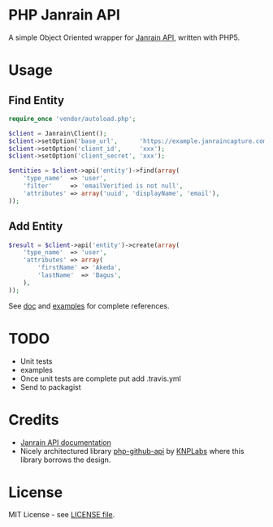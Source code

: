 PHP Janrain API
===============

A simple Object Oriented wrapper for [Janrain API](http://developers.janrain.com/documentation/api/), written with PHP5.

# Usage

## Find Entity

~~~php
require_once 'vendor/autoload.php';

$client = Janrain\Client();
$client->setOption('base_url',      'https://example.janraincapture.com');
$client->setOption('client_id',     'xxx');
$client->setOption('client_secret', 'xxx');

$entities = $client->api('entity')->find(array(
	'type_name'  => 'user',
	'filter'     => 'emailVerified is not null',
	'attributes' => array('uuid', 'displayName', 'email'),
));
~~~

## Add Entity
~~~php
$result = $client->api('entity')->create(array(
	'type_name'  => 'user',
	'attributes' => array(
		'firstName' => 'Akeda',
		'lastName'  => 'Bagus',
	),
));
~~~

See [doc](doc/README.md) and [examples](examples/README.md) for complete references.

# TODO

* Unit tests
* examples
* Once unit tests are complete put add .travis.yml
* Send to packagist

# Credits

* [Janrain API documentation](http://developers.janrain.com/documentation/api/)
* Nicely architectured library [php-github-api](https://github.com/KnpLabs/php-github-api) by [KNPLabs](https://github.com/KnpLabs) where this library borrows the design.

# License

MIT License - see [LICENSE file](LICENSE).
